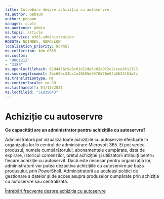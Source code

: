```yaml
---
title: Întrebare despre achiziția cu autoservre
ms.author: pebaum
author: pebaum
manager: scotv
ms.audience: Admin
ms.topic: article
ms.service: o365-administration
ROBOTS: NOINDEX, NOFOLLOW
localization_priority: Normal
ms.collection: Adm_O365
ms.custom:
- "9001212"
- "3189"
ms.openlocfilehash: 6294456c9e6c61e52da5e02a8f2e2ccee9fa1323
ms.sourcegitcommit: 8bc60ec34bc1e40685e3976576e04a2623f63a7c
ms.translationtype: MT
ms.contentlocale: ro-RO
ms.lasthandoff: 04/15/2021
ms.locfileid: "51835643"
---
```

# <a name="self-service-purchase"></a>Achiziție cu autoservre

**Ce capacități are un administrator pentru achizițiile cu autoservre?**

Administratorii pot vizualiza toate achizițiile cu autoservre efectuate în organizația lor în centrul de administrare Microsoft 365. Ei pot vedea produsul, numele cumpărătorului, abonamentele cumpărate, data de expirare, istoricul comenzilor, prețul achiziției și utilizatorii atribuiți pentru fiecare achiziție cu autoservit.  Dacă este necesar pentru organizația lor, administratorii vor putea dezactiva achizițiile cu autoservire pe baza produsului, prin PowerShell.  Administratorii au aceleași politici de gestionare a datelor și de acces asupra produselor cumpărate prin achiziția cu autoservre sau centralizată.

[Întrebări frecvente despre achiziția cu autoservre](https://aka.ms/self-service-purchase-faq)

